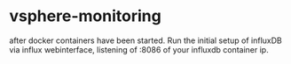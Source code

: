 # vsphere-monitoring

after docker containers have been started. Run the initial setup of influxDB via influx webinterface, listening of :8086 of your influxdb container ip.


